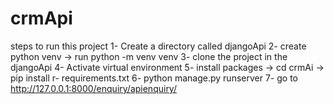 # crmApi

steps to run this project
1- Create a directory called djangoApi
2- create python venv -> run python -m venv venv
3- clone the project in the djangoApi
4- Activate virtual environment 
5- install packages -> cd crmAi -> pip install r- requirements.txt
6- python manage.py runserver
7- go to http://127.0.0.1:8000/enquiry/apienquiry/
